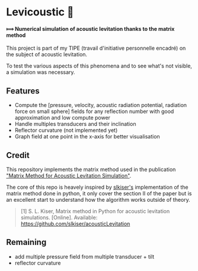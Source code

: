 # Levicoustic 🍃

#### ⟾ Numerical simulation of acoustic levitation thanks to the matrix method

This project is part of my TIPE (travail d'initiative personnelle encadré) on the subject of acoustic levitation.

To test the various aspects of this phenomena and to see what's not visible, a simulation was necessary.

## Features

- Compute the [pressure, velocity, acoustic radiation potential, radiation force on small sphere] fields for any reflection number with good approximation and low compute power
- Handle multiples transducers and their inclination
- Reflector curvature (not implemented yet)
- Graph field at one point in the x-axis for better visualisation

## Credit

This repository implements the matrix method used in the publication ["Matrix Method for Acoustic Levitation Simulation"](https://www.researchgate.net/publication/224254694_Matrix_Method_for_Acoustic_Levitation_Simulation).

The core of this repo is heavely inspired by [slkiser's](https://github.com/slkiser) implementation of the matrix method done in python, it only cover the section II of the paper but is an excellent start to understand how the algorithm works outside of theory.

> [1] S. L. Kiser, Matrix method in Python for acoustic levitation simulations. [Online]. Available: https://github.com/slkiser/acousticLevitation

## Remaining

- add multiple pressure field from multiple transducer + tilt
- reflector curvature
